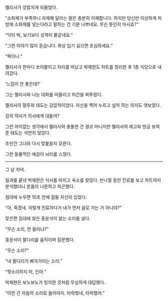 멜리사가 앙칼지게 되물었다.

“소화제가 부족하니 자제해 달라는 말은 충분히 이해합니다. 하지만 당신만 이상하게 처방에 소화제를 넣는다라고 말하는 건 기분 나쁘네요. 무슨 뜻인지 아시죠?”

“닥터 박, 보기보다 성격이 불같네요.”

“그런 이야기 많이 듣습니다. 화상 입기 싫으면 조심하세요.”

“퍽이나.”

멜리사가 한마디 쏘아붙이고 자리를 떠났고 박재현도 차트를 정리한 후 1층 식당으로 내려갔다.

‘느낌이 안 좋은데?’

그는 멜리사와 나눈 대화를 떠올리고 미간을 찌푸렸다.

멜리사의 말투와 태도는 강압적이었다. 자신을 찍어 누르고 싶어 하는 의지도 엿보였다.

감히 약사가 의사에게 대들어?

그런 어이없는 생각에서 멜리사와 충돌한 건 결코 아니지만 멜리사의 에고와 방금 보여 준 태도는 석연치 않았다.

조만간 그녀와 다시 맞붙을지 모른다.

그런 동물적인 예감이 뇌리를 스쳤다.

* * *

그 날 저녁.

일과를 끝낸 박재현은 식사를 마치고 숙소를 찾았다. 반나절 동안 진료를 보고 차트까지 분석했더니 온몸이 나른하고 피곤했다.

침대에 누우면 10초 안에 잠들 자신이 있었다.

“아, 죽겠네. 이렇게 진료하다가 내가 먼저 골로 가는 거 아니야?”

맞은편 침대에 앉은 홍윤석이 앓는 소리를 냈다.

“무슨 소리, 안 들리냐?”

홍윤석이 팔다리를 움직이며 질문했다.

“무슨 소리?”

“내 팔다리가 삐걱거리는 소리.”

“헛소리하지 마, 인마.”

박재현은 보노보노가 빙의한 것처럼 무심하게 대답했다.

“이런 건 마음의 소리로 들어야지. 타락했네, 타락했어.”